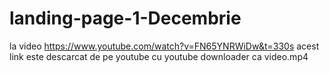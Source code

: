 # landing-page-1-Decembrie
la video https://www.youtube.com/watch?v=FN65YNRWiDw&t=330s
acest link este descarcat de pe youtube cu youtube downloader ca video.mp4
